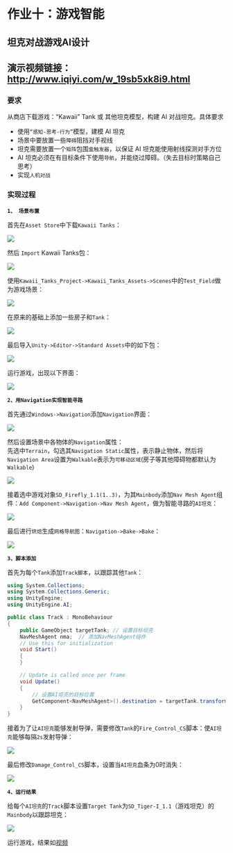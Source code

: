 # 作业十：游戏智能
## 坦克对战游戏AI设计  
## 演示视频链接：http://www.iqiyi.com/w_19sb5xk8i9.html
### 要求
从商店下载游戏：“Kawaii” Tank 或 其他坦克模型，构建 AI 对战坦克。具体要求
- 使用`“感知-思考-行为”`模型，建模 AI 坦克
- 场景中要放置一些`障碍`阻挡对手视线
- 坦克需要放置一个`矩阵`包围`盒触发器`，以保证 AI 坦克能使用射线探测对手方位
- AI 坦克必须在有目标条件下使用`导航`，并能绕过障碍。（失去目标时策略自己思考）
- 实现`人机对战`

### 实现过程
**`1、 场景布置`**  

首先在`Asset Store`中下载`Kawaii Tanks`：

![](images/0.png)  

然后 `Import` Kawaii Tanks包：

![](images/1.png)  

使用`Kawaii_Tanks_Project->Kawaii_Tanks_Assets->Scenes`中的`Test_Field`做为游戏场景：

![](images/2.png)  

在原来的基础上添加一些房子和`Tank`：

![](images/3.png)  

最后导入`Unity->Editor->Standard Assets`中的如下包：
 
![](images/1.1.png)  

运行游戏，出现以下界面：

![](images/2.1.png)  

**`2、用Navigation实现智能寻路`**  

首先通过`Windows->Navigation`添加`Navigation`界面：

![](images/4.png)  

然后设置场景中各物体的`Navigation`属性：  
先选中`Terrain`，勾选其`Navigation Static`属性，表示静止物体，然后将`Navigation Area`设置为`Walkable`表示为`可移动区域`(房子等其他障碍物都默认为`Walkable`)  

![](images/5.png)  

接着选中游戏对象`SD_Firefly_1.1(1..3)`，为其`Mainbody`添加`Nav Mesh Agent`组件：`Add Component->Navigation->Nav Mesh Agent`，做为智能寻路的`AI坦克`：

![](images/6.png)  

最后进行`烘焙`生成`网格导航图`：`Navigation->Bake->Bake`：

![](images/7.png)  

**`3、脚本添加`**

首先为每个`Tank`添加`Track脚本`，以跟踪其他`Tank`：
```C#
using System.Collections;
using System.Collections.Generic;
using UnityEngine;
using UnityEngine.AI;

public class Track : MonoBehaviour
{
	public GameObject targetTank; // 设置目标坦克
	NavMeshAgent nma;  // 添加NavMeshAgent组件
	// Use this for initialization
	void Start()
	{
	}

	// Update is called once per frame
	void Update()
	{
		// 设置AI坦克的目标位置
		GetComponent<NavMeshAgent>().destination = targetTank.transform.position;
	}
}
```  

接着为了让`AI坦克`能够发射导弹，需要修改`Tank`的`Fire_Control_CS`脚本：使`AI坦克`能够每隔`2s`发射导弹：

![](images/8.png)  

最后修改`Damage_Control_CS`脚本，设置当`AI坦克`血条为0时消失：

![](images/9.png)  

**`4、运行结果`**  

给每个`AI坦克`的`Track`脚本设置`Target Tank`为`SD_Tiger-I_1.1`（游戏坦克）的`Mainbody`以跟踪坦克：

![](images/10.png)  

运行游戏，结果如[视频](http://www.iqiyi.com/w_19sb5xk8i9.html)




